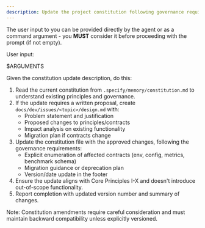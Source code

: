 ```yaml
---
description: Update the project constitution following governance requirements.
---
```


The user input to you can be provided directly by the agent or as a command argument - you **MUST** consider it before proceeding with the prompt (if not empty).

User input:

$ARGUMENTS

Given the constitution update description, do this:

1. Read the current constitution from `.specify/memory/constitution.md` to understand existing principles and governance.
2. If the update requires a written proposal, create `docs/dev/issues/<topic>/design.md` with:
   - Problem statement and justification
   - Proposed changes to principles/contracts
   - Impact analysis on existing functionality
   - Migration plan if contracts change
3. Update the constitution file with the approved changes, following the governance requirements:
   - Explicit enumeration of affected contracts (env, config, metrics, benchmark schema)
   - Migration guidance or deprecation plan
   - Version/date update in the footer
4. Ensure the update aligns with Core Principles I-X and doesn't introduce out-of-scope functionality.
5. Report completion with updated version number and summary of changes.

Note: Constitution amendments require careful consideration and must maintain backward compatibility unless explicitly versioned.